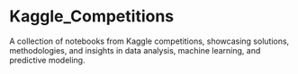 # Kaggle_Competitions
A collection of notebooks from Kaggle competitions, showcasing solutions, methodologies, and insights in data analysis, machine learning, and predictive modeling.
